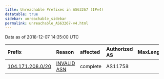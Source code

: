 ```yaml
---
title: Unreachable Prefixes in AS63267 (IPv4)
datatable: true
sidebar: unreachable_sidebar
permalink: unreachable_AS63267-v4.html
---
```


Data as of 2018-12-07 14:35:00 UTC


<div class="datatable-begin"></div>

| Prefix                                                     | Reason                                                                                                  | affected   | Authorized AS   |   MaxLength | Anchor                           |   unreachable /24s |
|:-----------------------------------------------------------|:--------------------------------------------------------------------------------------------------------|:-----------|:----------------|------------:|:---------------------------------|-------------------:|
| [104.171.208.0/20](https://stat.ripe.net/104.171.208.0/20) | [INVALID ASN](https://rpki-validator.ripe.net/announcement-preview?asn=AS63267&prefix=104.171.208.0/20) | complete   | AS11758         |           0 | [ARIN](unreachable_ARIN-v4.html) |                 16 |

<div class="datatable-end"></div>